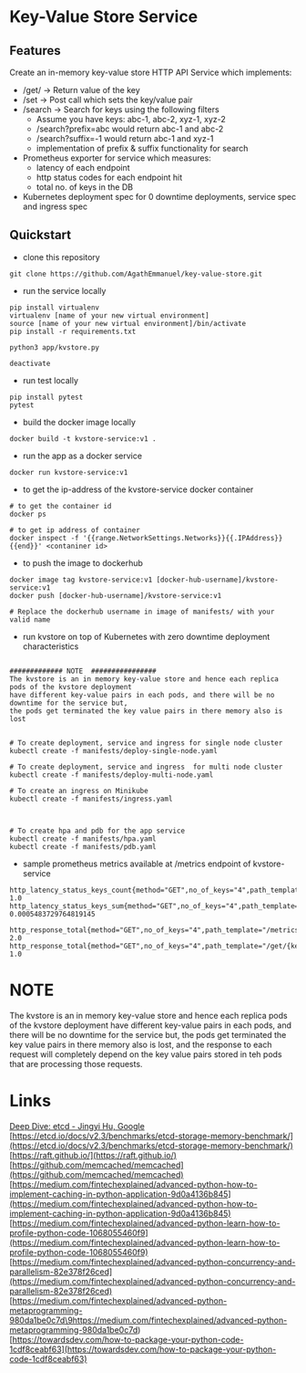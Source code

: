 # Key-Value Store Service

## Features

Create an in-memory key-value store HTTP API Service which implements:

- /get/<key> → Return value of the key
- /set → Post call which sets the key/value pair
- /search → Search for keys using the following filters
  - Assume you have keys: abc-1, abc-2, xyz-1, xyz-2
  - /search?prefix=abc would return abc-1 and abc-2
  - /search?suffix=-1 would return abc-1 and xyz-1
  - implementation of prefix & suffix functionality for search
- Prometheus exporter for service which measures:
  - latency of each endpoint
  - http status codes for each endpoint hit
  - total no. of keys in the DB
- Kubernetes deployment spec for 0 downtime deployments, service spec and ingress spec

## Quickstart

- clone this repository
```
git clone https://github.com/AgathEmmanuel/key-value-store.git
```
- run the service locally
```
pip install virtualenv
virtualenv [name of your new virtual environment]
source [name of your new virtual environment]/bin/activate
pip install -r requirements.txt

python3 app/kvstore.py

deactivate
```
- run test locally
```
pip install pytest
pytest
```
- build the docker image locally
```
docker build -t kvstore-service:v1 .
```
- run the app as a docker service  
```
docker run kvstore-service:v1
```
- to get the ip-address of the kvstore-service docker container
```
# to get the container id
docker ps 

# to get ip address of container
docker inspect -f '{{range.NetworkSettings.Networks}}{{.IPAddress}}{{end}}' <contaniner id>
```
- to push the image to dockerhub  
```
docker image tag kvstore-service:v1 [docker-hub-username]/kvstore-service:v1
docker push [docker-hub-username]/kvstore-service:v1

# Replace the dockerhub username in image of manifests/ with your valid name

```
- run kvstore on top of Kubernetes with zero downtime deployment characteristics
```

############# NOTE  ################
The kvstore is an in memory key-value store and hence each replica pods of the kvstore deployment
have different key-value pairs in each pods, and there will be no downtime for the service but,
the pods get terminated the key value pairs in there memory also is lost


# To create deployment, service and ingress for single node cluster
kubectl create -f manifests/deploy-single-node.yaml

# To create deployment, service and ingress  for multi node cluster
kubectl create -f manifests/deploy-multi-node.yaml

# To create an ingress on Minikube
kubectl create -f manifests/ingress.yaml



# To create hpa and pdb for the app service
kubectl create -f manifests/hpa.yaml
kubectl create -f manifests/pdb.yaml

```
- sample prometheus metrics available at /metrics endpoint of kvstore-service
```
http_latency_status_keys_count{method="GET",no_of_keys="4",path_template="/get/{key}",status_code="200"} 1.0
http_latency_status_keys_sum{method="GET",no_of_keys="4",path_template="/get/{key}",status_code="200"} 0.0005483729764819145

http_response_total{method="GET",no_of_keys="4",path_template="/metrics",status_code="200"} 2.0
http_response_total{method="GET",no_of_keys="4",path_template="/get/{key}",status_code="404"} 1.0
```

# NOTE 
The kvstore is an in memory key-value store and hence each replica pods of the kvstore deployment
have different key-value pairs in each pods, and there will be no downtime for the service but,
the pods get terminated the key value pairs in there memory also is lost, and the response to each
request will completely depend on the key value pairs stored in teh pods that are processing those
requests.


# Links  
[Deep Dive: etcd - Jingyi Hu, Google](https://youtu.be/DrtdrdwDpZE)  
[https://etcd.io/docs/v2.3/benchmarks/etcd-storage-memory-benchmark/](https://etcd.io/docs/v2.3/benchmarks/etcd-storage-memory-benchmark/)  
[https://raft.github.io/](https://raft.github.io/)  
[https://github.com/memcached/memcached](https://github.com/memcached/memcached)  
[https://medium.com/fintechexplained/advanced-python-how-to-implement-caching-in-python-application-9d0a4136b845](https://medium.com/fintechexplained/advanced-python-how-to-implement-caching-in-python-application-9d0a4136b845)  
[https://medium.com/fintechexplained/advanced-python-learn-how-to-profile-python-code-1068055460f9](https://medium.com/fintechexplained/advanced-python-learn-how-to-profile-python-code-1068055460f9)  
[https://medium.com/fintechexplained/advanced-python-concurrency-and-parallelism-82e378f26ced](https://medium.com/fintechexplained/advanced-python-concurrency-and-parallelism-82e378f26ced)  
[https://medium.com/fintechexplained/advanced-python-metaprogramming-980da1be0c7d\9https://medium.com/fintechexplained/advanced-python-metaprogramming-980da1be0c7d)  
[https://towardsdev.com/how-to-package-your-python-code-1cdf8ceabf63](https://towardsdev.com/how-to-package-your-python-code-1cdf8ceabf63)  

